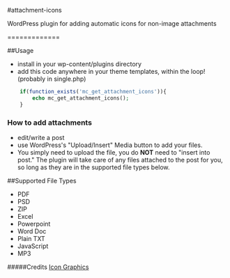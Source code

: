 #attachment-icons

WordPress plugin for adding automatic icons for non-image attachments

=============

##Usage
* install in your wp-content/plugins directory
* add this code anywhere in your theme templates, within the loop! (probably in single.php)

```php
    if(function_exists('mc_get_attachment_icons')){
        echo mc_get_attachment_icons();
    }
```

### How to add attachments
* edit/write a post
* use WordPress's "Upload/Insert"  Media button to add your files. 
* You simply need to upload the file, you do **NOT** need to "insert into post." The plugin will take care of any files attached to the post for you, so long as they are in the supported file types below. 



##Supported File Types
* PDF
* PSD
* ZIP
* Excel
* Powerpoint
* Word Doc
* Plain TXT
* JavaScript
* MP3


#####Credits
[Icon Graphics](http://icons8.com/download-huge-windows8-set/)
